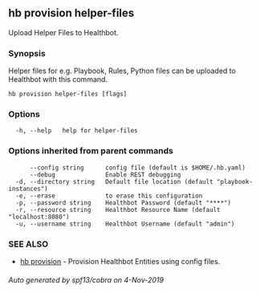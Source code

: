 ## hb provision helper-files

Upload Helper Files to Healthbot.

### Synopsis

Helper files for e.g. Playbook, Rules, Python files can be uploaded to Healthbot with this command.

```
hb provision helper-files [flags]
```

### Options

```
  -h, --help   help for helper-files
```

### Options inherited from parent commands

```
      --config string      config file (default is $HOME/.hb.yaml)
      --debug              Enable REST debugging
  -d, --directory string   Default file location (default "playbook-instances")
  -e, --erase              to erase this configuration
  -p, --password string    Healthbot Password (default "****")
  -r, --resource string    Healthbot Resource Name (default "localhost:8080")
  -u, --username string    Healthbot Username (default "admin")
```

### SEE ALSO

* [hb provision](hb_provision.md)	 - Provision Healthbot Entities using config files.

###### Auto generated by spf13/cobra on 4-Nov-2019
